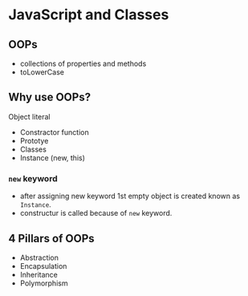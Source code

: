 # JavaScript and Classes


## OOPs
- collections of properties and methods
- toLowerCase

## Why use OOPs?
Object literal

- Constractor function
- Prototye
- Classes
- Instance (new, this)

### `new` keyword
- after assigning new keyword 1st empty object is created known as `Instance`.
- constructur is called because of `new` keyword.

## 4 Pillars of OOPs
- Abstraction
- Encapsulation
- Inheritance
- Polymorphism